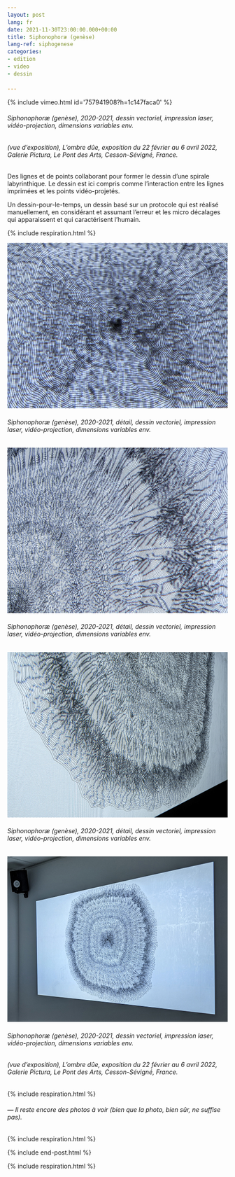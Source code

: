 ```yaml
---
layout: post
lang: fr
date: 2021-11-30T23:00:00.000+00:00
title: Siphonophoræ (genèse)
lang-ref: siphogenese
categories:
- edition
- video
- dessin

---
```

{% include vimeo.html id='757941908?h=1c147faca0' %}

###### _Siphonophoræ (genèse)_, 2020-2021, dessin vectoriel, impression laser, vidéo-projection, dimensions variables env.

###### (vue d’exposition), _L’ombre dûe_, exposition du 22 février au 6 avril 2022, Galerie Pictura, Le Pont des Arts, Cesson-Sévigné, France.

Des lignes et de points collaborant pour former le dessin d’une spirale labyrinthique. Le dessin est ici compris comme l’interaction entre les lignes imprimées et les points vidéo-projetés.

Un dessin-pour-le-temps, un dessin basé sur un protocole qui est réalisé  manuellement, en considérant et assumant l’erreur et les micro décalages qui apparaissent et qui caractérisent l’humain.

{% include respiration.html %}

![](/imgs/siphonophorae-genese-2020-2021-2_-up.jpg)

###### _Siphonophoræ (genèse)_, 2020-2021, détail, dessin vectoriel, impression laser, vidéo-projection, dimensions variables env.

![](/imgs/siphonophorae-genese-2020-2021-12_-up.jpg)

###### _Siphonophoræ (genèse)_, 2020-2021, détail, dessin vectoriel, impression laser, vidéo-projection, dimensions variables env.

![](/imgs/siphonophorae-genese-2020-2021-6_-up.jpg)

###### _Siphonophoræ (genèse)_, 2020-2021, détail, dessin vectoriel, impression laser, vidéo-projection, dimensions variables env.

![](/imgs/siphonophorae-genese-2020-2021-19_-up.jpg)

###### _Siphonophoræ (genèse)_, 2020-2021, dessin vectoriel, impression laser, vidéo-projection, dimensions variables env.

###### (vue d’exposition), _L’ombre dûe_, exposition du 22 février au 6 avril 2022, Galerie Pictura, Le Pont des Arts, Cesson-Sévigné, France.

{% include respiration.html %}

###### **_—_** _Il reste encore des photos à voir (bien que la photo, bien sûr, ne suffise pas)._

{% include respiration.html %}

{% include end-post.html %}

{% include respiration.html %}